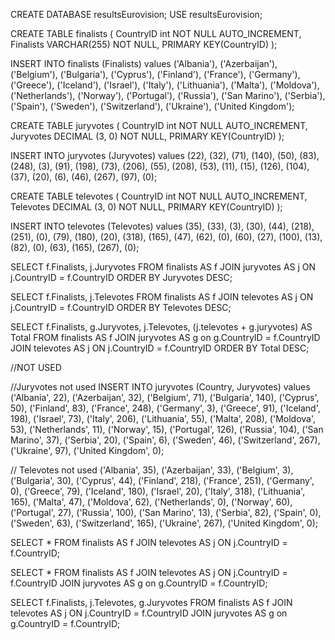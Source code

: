 CREATE DATABASE resultsEurovision;
USE resultsEurovision;

CREATE TABLE finalists (
    CountryID int NOT NULL AUTO_INCREMENT,
    Finalists VARCHAR(255) NOT NULL,
    PRIMARY KEY(CountryID)
);

INSERT INTO finalists (Finalists) values 
('Albania'),
('Azerbaijan'),
('Belgium'),
('Bulgaria'),
('Cyprus'),
('Finland'),
('France'),
('Germany'),
('Greece'),
('Iceland'),
('Israel'),
('Italy'),
('Lithuania'),
('Malta'),
('Moldova'),
('Netherlands'),
('Norway'),
('Portugal'),
('Russia'),
('San Marino'),
('Serbia'),
('Spain'),
('Sweden'),
('Switzerland'),
('Ukraine'),
('United Kingdom');

CREATE TABLE juryvotes (
    CountryID int NOT NULL AUTO_INCREMENT,
    Juryvotes DECIMAL (3, 0) NOT NULL,
    PRIMARY KEY(CountryID)
);

INSERT INTO juryvotes (Juryvotes) values 
(22),
(32),
(71),
(140),
(50),
(83),
(248),
(3),
(91),
(198),
(73),
(206),
(55),
(208),
(53),
(11),
(15),
(126),
(104),
(37),
(20),
(6),
(46),
(267),
(97),
(0);

CREATE TABLE televotes (
    CountryID int NOT NULL AUTO_INCREMENT,
    Televotes DECIMAL (3, 0) NOT NULL,
    PRIMARY KEY(CountryID)
);

INSERT INTO televotes (Televotes) values 
(35),
(33),
(3),
(30),
(44),
(218),
(251),
(0),
(79),
(180),
(20),
(318),
(165),
(47),
(62),
(0),
(60),
(27),
(100),
(13),
(82),
(0),
(63),
(165),
(267),
(0);

SELECT f.Finalists, j.Juryvotes FROM finalists AS f 
JOIN juryvotes AS j ON j.CountryID = f.CountryID
ORDER BY Juryvotes DESC;

SELECT f.Finalists, j.Televotes FROM finalists AS f 
JOIN televotes AS j ON j.CountryID = f.CountryID
ORDER BY Televotes DESC;

SELECT f.Finalists, g.Juryvotes, j.Televotes, (j.televotes + g.juryvotes) AS Total 
FROM finalists AS f 
JOIN juryvotes AS g on g.CountryID = f.CountryID 
JOIN televotes AS j ON j.CountryID = f.CountryID 
ORDER BY Total DESC;


//NOT USED

//Juryvotes not used 
INSERT INTO juryvotes (Country, Juryvotes) values 
('Albania', 22),
('Azerbaijan', 32),
('Belgium',	71),
('Bulgaria', 140),
('Cyprus', 50),
('Finland', 83),
('France', 248),
('Germany', 3),
('Greece', 91),
('Iceland',	198),
('Israel', 73),
('Italy', 206),
('Lithuania', 55),
('Malta', 208),
('Moldova',	53),
('Netherlands', 11),
('Norway', 15),
('Portugal', 126),
('Russia', 104),
('San Marino', 37),
('Serbia', 20),
('Spain', 6),
('Sweden', 46),
('Switzerland',	267),
('Ukraine', 97),
('United Kingdom', 0);

// Televotes not used
('Albania', 35),
('Azerbaijan', 33),
('Belgium',	3),
('Bulgaria', 30),
('Cyprus', 44),
('Finland', 218),
('France', 251),
('Germany', 0),
('Greece', 79),
('Iceland',	180),
('Israel', 20),
('Italy', 318),
('Lithuania', 165),
('Malta', 47),
('Moldova',	62),
('Netherlands', 0),
('Norway', 60),
('Portugal', 27),
('Russia', 100),
('San Marino', 13),
('Serbia', 82),
('Spain', 0),
('Sweden', 63),
('Switzerland',	165),
('Ukraine', 267),
('United Kingdom', 0);

SELECT * FROM finalists AS f JOIN televotes AS j ON j.CountryID = f.CountryID;


SELECT * FROM finalists AS f JOIN televotes AS j ON j.CountryID = f.CountryID JOIN juryvotes AS g on g.CountryID = f.CountryID;

SELECT f.Finalists, j.Televotes, g.Juryvotes FROM finalists AS f JOIN televotes AS j ON j.CountryID = f.CountryID JOIN juryvotes AS g on g.CountryID = f.CountryID;



